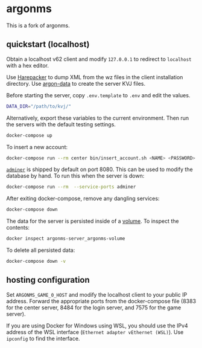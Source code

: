 # argonms

This is a fork of argonms.

## quickstart (localhost)

Obtain a localhost v62 client and modify `127.0.0.1` to redirect to `localhost`
with a hex editor.

Use [Harepacker](https://github.com/lastbattle/Harepacker-resurrected) to dump
XML from the wz files in the client installation directory. Use
[argon-data](https://github.com/geospiza-fortis/argonms-data/tree/docker) to
create the server KVJ files.

Before starting the server, copy `.env.template` to `.env` and edit the values.

```bash
DATA_DIR="/path/to/kvj/"
```

Alternatively, export these variables to the current environment. Then run the
servers with the default testing settings.

```bash
docker-compose up
```

To insert a new account:

```bash
docker-compose run --rm center bin/insert_account.sh <NAME> <PASSWORD>
```

[`adminer`](https://www.adminer.org/) is shipped by default on port 8080. This
can be used to modify the database by hand. To run this when the server is down:

```bash
docker-compose run --rm  --service-ports adminer
```

After exiting docker-compose, remove any dangling services:

```bash
docker-compose down
```

The data for the server is persisted inside of a
[volume](https://docs.docker.com/storage/volumes/). To inspect the contents:

```bash
docker inspect argonms-server_argonms-volume
```

To delete all persisted data:

```bash
docker-compose down -v
```

## hosting configuration

Set `ARGONMS_GAME_0_HOST` and modify the localhost client to your public IP
address. Forward the appropriate ports from the docker-compose file (8383 for
the center server, 8484 for the login server, and 7575 for the game server).

If you are using Docker for Windows using WSL, you should use the IPv4 address
of the WSL interface (`Ethernet adapter vEthernet (WSL)`). Use `ipconfig` to
find the interface.

